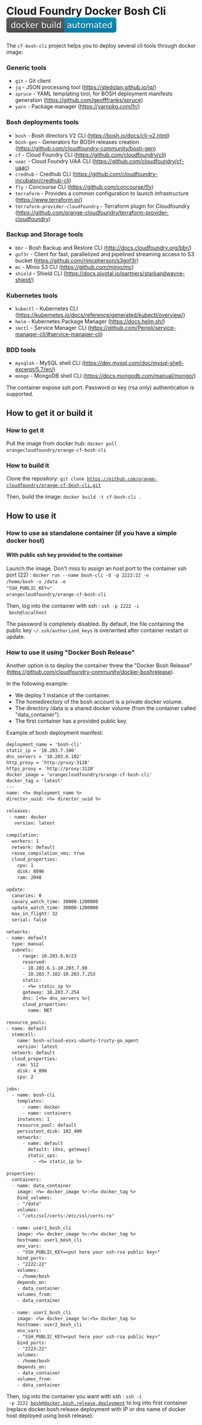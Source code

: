 # Cloud Foundry Docker Bosh Cli [![Docker Automated build](docker_automated.svg)](https://hub.docker.com/r/orangecloudfoundry/orange-cf-bosh-cli/)
The `cf-bosh-cli` project helps you to deploy several cli tools through docker image:

### Generic tools
* `git` - Git client
* `jq` - JSON processing tool (https://stedolan.github.io/jq/)
* `spruce` - YAML templating tool, for BOSH deployment manifests generation (https://github.com/geofffranks/spruce)
* `yarn` - Package manager (https://yarnpkg.com/fr/)

### Bosh deployments tools
* `bosh` - Bosh directors V2 CLI (https://bosh.io/docs/cli-v2.html)
* `bosh-gen` - Generators for BOSH releases creation (https://github.com/cloudfoundry-community/bosh-gen)
* `cf` - Cloud Foundry CLI (https://github.com/cloudfoundry/cli)
* `uaac` - Cloud Foundry UAA CLI (https://github.com/cloudfoundry/cf-uaac)
* `credhub` - Credhub CLI (https://github.com/cloudfoundry-incubator/credhub-cli)
* `fly` - Concourse CLI (https://github.com/concourse/fly)
* `terraform` - Provides a common configuration to launch infrastructure (https://www.terraform.io/)
* `terraform-provider-cloudfoundry` - Terraform plugin for Cloudfoundry (https://github.com/orange-cloudfoundry/terraform-provider-cloudfoundry)

### Backup and Storage tools
* `bbr` - Bosh Backup and Restore CLI (http://docs.cloudfoundry.org/bbr/)
* `gof3r` - Client for fast, parallelized and pipelined streaming access to S3 bucket (https://github.com/rlmcpherson/s3gof3r)
* `mc` - Minio S3 CLI (https://github.com/minio/mc)
* `shield` - Shield CLI (https://docs.pivotal.io/partners/starkandwayne-shield/)

### Kubernetes tools
* `kubectl` - Kubernetes CLI (https://kubernetes.io/docs/reference/generated/kubectl/overview/)
* `helm` - Kubernetes Package Manager (https://docs.helm.sh/)
* `smctl` - Service Manager CLI (https://github.com/Peripli/service-manager-cli/#service-manager-cli)

### BDD tools
* `mysqlsh` - MySQL shell CLI (https://dev.mysql.com/doc/mysql-shell-excerpt/5.7/en/)
* `mongo` - MongoDB shell CLI (https://docs.mongodb.com/manual/mongo/)

The container expose ssh port. Password or key (rsa only) authentication is supported.

## How to get it or build it

### How to get it
Pull the image from docker hub: <code>docker pull orangecloudfoundry/orange-cf-bosh-cli</code>

### How to build it
Clone the repository: <code>git clone https://github.com/orange-cloudfoundry/orange-cf-bosh-cli.git</code>

Then, build the image: <code>docker build -t cf-bosh-cli .</code>

## How to use it

### How to use as standalone container (if you have a simple docker host)

#### With public ssh key provided to the container

Launch the image. Don't miss to assign an host port to the container ssh port (22) :
<code>docker run --name bosh-cli -d -p 2222:22 -v /home/bosh -v /data -e "SSH_PUBLIC_KEY=<path to your public ssh-rsa key>" orangecloudfoundry/orange-cf-bosh-cli</code>

Then, log into the container with ssh : <code>ssh -p 2222 -i <path to your rsa private key> bosh@localhost</code>

The password is completely disabled. By default, the file containing the public key <code>~/.ssh/authorized_keys</code> is overwrited after container restart or update.

### How to use it using "Docker Bosh Release"
Another option is to deploy the container threw the "Docker Bosh Release" (https://github.com/cloudfoundry-community/docker-boshrelease).

In the following example:
* We deploy 1 instance of the container.
* The homedirectory of the bosh account is a private docker volume.
* The directory /data is a shared docker volume (from the container called "data_container").
* The first container has a provided public key.

Example of bosh deployment manifest:
```
deployment_name = 'bosh-cli'
static_ip = '10.203.7.100'
dns_servers = '10.203.6.102'
http_proxy = 'http:/proxy:3128'
https_proxy = 'http://proxy:3128'
docker_image = 'orangecloudfoundry/orange-cf-bosh-cli'
docker_tag = 'latest'
---
name: <%= deployment_name %>
director_uuid: <%= director_uuid %>

releases:
 - name: docker
   version: latest

compilation:
  workers: 1
  network: default
  reuse_compilation_vms: true
  cloud_properties:
    cpu: 1
    disk: 8096
    ram: 2048

update:
  canaries: 0
  canary_watch_time: 30000-1200000
  update_watch_time: 30000-1200000
  max_in_flight: 32
  serial: false

networks:
- name: default
  type: manual
  subnets:
    - range: 10.203.6.0/23
      reserved:
      - 10.203.6.1-10.203.7.99
      - 10.203.7.102-10.203.7.253
      static:
      - <%= static_ip %>
      gateway: 10.203.7.254
      dns: [<%= dns_servers %>]
      cloud_properties:
        name: NET

resource_pools:
- name: default
  stemcell:
    name: bosh-vcloud-esxi-ubuntu-trusty-go_agent
    version: latest
  network: default
  cloud_properties:
    ram: 512
    disk: 4_096
    cpu: 2

jobs:
  - name: bosh-cli
    templates:
      - name: docker
      - name: containers
    instances: 1
    resource_pool: default
    persistent_disk: 102_400
    networks:
      - name: default
        default: [dns, gateway]
        static_ips:
          - <%= static_ip %>

properties:
  containers:
  - name: data_container
    image: <%= docker_image %>:<%= docker_tag %>
    bind_volumes:
    - "/data"
    volumes:
    - "/etc/ssl/certs:/etc/ssl/certs:ro"

  - name: user1_bosh_cli
    image: <%= docker_image %>:<%= docker_tag %>
    hostname: user1_bosh_cli
    env_vars:
    - "SSH_PUBLIC_KEY=<put here your ssh-rsa public key>"
    bind_ports:
    - "2222:22"
    volumes:
    - /home/bosh
    depends_on:
    - data_container
    volumes_from:
    - data_container

  - name: user2_bosh_cli
    image: <%= docker_image %>:<%= docker_tag %>
    hostname: user2_bosh_cli
    env_vars:
    - "SSH_PUBLIC_KEY=<put here your ssh-rsa public key>"
    bind_ports:
    - "2223:22"
    volumes:
    - /home/bosh
    depends_on:
    - data_container
    volumes_from:
    - data_container
```

Then, log into the container you want with ssh : <code>ssh -i <path to your rsa private key> -p 2222 bosh@docker.bosh.release.deployment</code> to log into first container (replace docker.bosh.release.deployment with IP or dns name of docker host deployed using bosh release).
